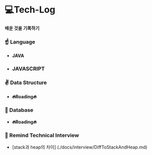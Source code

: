 # 💻Tech-Log
#### 배운 것을 기록하기 

### ☝ Language

- #### JAVA
- ### JAVASCRIPT

### ✌ Data Structure

- #### 🔥Roading🔥

### 🤟 Database

- #### 🔥Roading🔥


### 🌵 Remind Technical Interview

- [stack과 heap의 차이] (./docs/interview/DiffToStackAndHeap.md)
